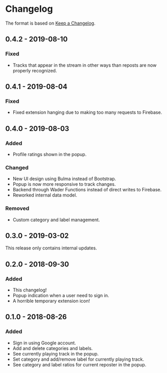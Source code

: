 # Changelog
The format is based on [Keep a Changelog](https://keepachangelog.com/en/1.0.0/).

## 0.4.2 - 2019-08-10
### Fixed
- Tracks that appear in the stream in other ways than reposts are now properly recognized.

## 0.4.1 - 2019-08-04
### Fixed
- Fixed extension hanging due to making too many requests to Firebase.

## 0.4.0 - 2019-08-03
### Added
- Profile ratings shown in the popup.

### Changed
- New UI design using Bulma instead of Bootstrap.
- Popup is now more responsive to track changes.
- Backend through Wader Functions instead of direct writes to Firebase.
- Reworked internal data model.

### Removed
- Custom category and label management.

## 0.3.0 - 2019-03-02
This release only contains internal updates.

## 0.2.0 - 2018-09-30
### Added
- This changelog!
- Popup indication when a user need to sign in.
- A horrible temporary extension icon!

## 0.1.0 - 2018-08-26
### Added
- Sign in using Google account.
- Add and delete categories and labels.
- See currently playing track in the popup.
- Set category and add/remove label for currently playing track.
- See category and label ratios for current reposter in the popup.
